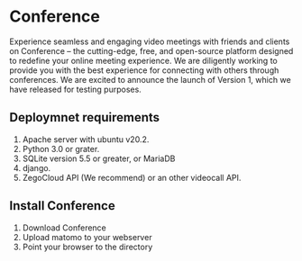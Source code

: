 # Conference

Experience seamless and engaging video meetings with friends and clients on Conference – the cutting-edge, free, and open-source platform designed to redefine your online meeting experience. 
We are diligently working to provide you with the best experience for connecting with others through conferences. We are excited to announce the launch of Version 1, which we have released for testing purposes.

## Deploymnet requirements
1. Apache server with ubuntu v20.2.
2. Python 3.0 or grater.
3. SQLite version 5.5 or greater, or MariaDB
4. django.
5. ZegoCloud API (We recommend) or an other videocall API.

## Install Conference
1. Download Conference
2. Upload matomo to your webserver
3. Point your browser to the directory
